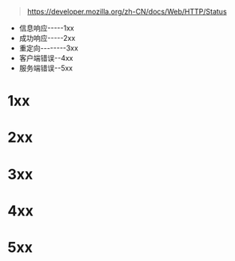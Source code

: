 > https://developer.mozilla.org/zh-CN/docs/Web/HTTP/Status

- 信息响应-----1xx
- 成功响应-----2xx
- 重定向--------3xx
- 客户端错误--4xx
- 服务端错误--5xx

# 1xx

# 2xx

# 3xx

# 4xx

# 5xx

